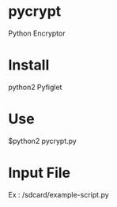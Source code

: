 # pycrypt
Python Encryptor

# Install
python2
Pyfiglet

# Use
$python2 pycrypt.py

# Input File
Ex : /sdcard/example-script.py
